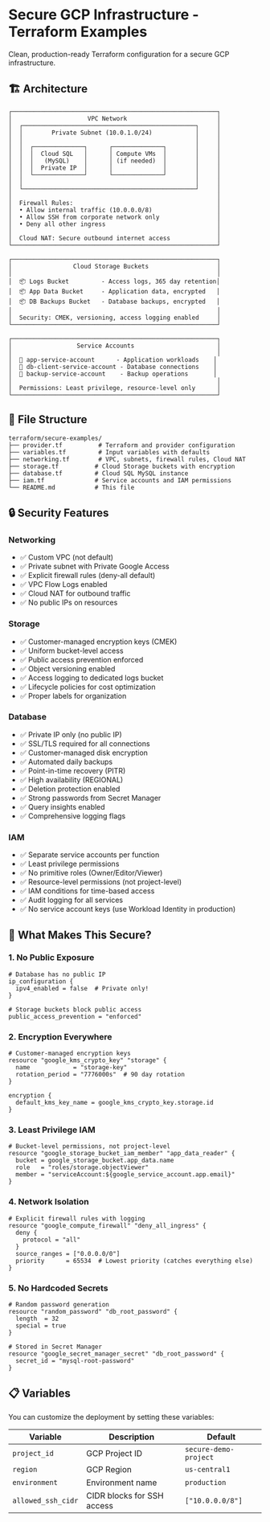 # Secure GCP Infrastructure - Terraform Examples

Clean, production-ready Terraform configuration for a secure GCP infrastructure.

## 🏗️ Architecture

```
┌─────────────────────────────────────────────────────────┐
│                     VPC Network                         │
│  ┌────────────────────────────────────────────────┐     │
│  │        Private Subnet (10.0.1.0/24)            │     │
│  │                                                │     │
│  │  ┌──────────────┐      ┌──────────────┐        │     │
│  │  │  Cloud SQL   │      │ Compute VMs  │        │     │
│  │  │   (MySQL)    │      │ (if needed)  │        │     │
│  │  │  Private IP  │      │              │        │     │
│  │  └──────────────┘      └──────────────┘        │     │
│  │                                                │     │
│  └────────────────────────────────────────────────┘     │
│                                                         │
│  Firewall Rules:                                        │
│  • Allow internal traffic (10.0.0.0/8)                  │
│  • Allow SSH from corporate network only                │
│  • Deny all other ingress                               │
│                                                         │
│  Cloud NAT: Secure outbound internet access             │
└─────────────────────────────────────────────────────────┘

┌─────────────────────────────────────────────────────────┐
│                 Cloud Storage Buckets                   │
│                                                         │
│  📦 Logs Bucket         - Access logs, 365 day retention│
│  📦 App Data Bucket     - Application data, encrypted   │
│  📦 DB Backups Bucket   - Database backups, encrypted   │
│                                                         │
│  Security: CMEK, versioning, access logging enabled     │
└─────────────────────────────────────────────────────────┘

┌─────────────────────────────────────────────────────────┐
│                  Service Accounts                       │
│                                                         │
│  👤 app-service-account      - Application workloads    │
│  👤 db-client-service-account - Database connections    │
│  👤 backup-service-account    - Backup operations       │
│                                                         │
│  Permissions: Least privilege, resource-level only      │
└─────────────────────────────────────────────────────────┘
```

## 📁 File Structure

```
terraform/secure-examples/
├── provider.tf          # Terraform and provider configuration
├── variables.tf         # Input variables with defaults
├── networking.tf        # VPC, subnets, firewall rules, Cloud NAT
├── storage.tf          # Cloud Storage buckets with encryption
├── database.tf         # Cloud SQL MySQL instance
├── iam.tf              # Service accounts and IAM permissions
└── README.md           # This file
```

## 🔒 Security Features

### Networking
- ✅ Custom VPC (not default)
- ✅ Private subnet with Private Google Access
- ✅ Explicit firewall rules (deny-all default)
- ✅ VPC Flow Logs enabled
- ✅ Cloud NAT for outbound traffic
- ✅ No public IPs on resources

### Storage
- ✅ Customer-managed encryption keys (CMEK)
- ✅ Uniform bucket-level access
- ✅ Public access prevention enforced
- ✅ Object versioning enabled
- ✅ Access logging to dedicated logs bucket
- ✅ Lifecycle policies for cost optimization
- ✅ Proper labels for organization

### Database
- ✅ Private IP only (no public IP)
- ✅ SSL/TLS required for all connections
- ✅ Customer-managed disk encryption
- ✅ Automated daily backups
- ✅ Point-in-time recovery (PITR)
- ✅ High availability (REGIONAL)
- ✅ Deletion protection enabled
- ✅ Strong passwords from Secret Manager
- ✅ Query insights enabled
- ✅ Comprehensive logging flags

### IAM
- ✅ Separate service accounts per function
- ✅ Least privilege permissions
- ✅ No primitive roles (Owner/Editor/Viewer)
- ✅ Resource-level permissions (not project-level)
- ✅ IAM conditions for time-based access
- ✅ Audit logging for all services
- ✅ No service account keys (use Workload Identity in production)

## 🎯 What Makes This Secure?

### 1. **No Public Exposure**
```hcl
# Database has no public IP
ip_configuration {
  ipv4_enabled = false  # Private only!
}

# Storage buckets block public access
public_access_prevention = "enforced"
```

### 2. **Encryption Everywhere**
```hcl
# Customer-managed encryption keys
resource "google_kms_crypto_key" "storage" {
  name            = "storage-key"
  rotation_period = "7776000s"  # 90 day rotation
}

encryption {
  default_kms_key_name = google_kms_crypto_key.storage.id
}
```

### 3. **Least Privilege IAM**
```hcl
# Bucket-level permissions, not project-level
resource "google_storage_bucket_iam_member" "app_data_reader" {
  bucket = google_storage_bucket.app_data.name
  role   = "roles/storage.objectViewer"
  member = "serviceAccount:${google_service_account.app.email}"
}
```

### 4. **Network Isolation**
```hcl
# Explicit firewall rules with logging
resource "google_compute_firewall" "deny_all_ingress" {
  deny {
    protocol = "all"
  }
  source_ranges = ["0.0.0.0/0"]
  priority      = 65534  # Lowest priority (catches everything else)
}
```

### 5. **No Hardcoded Secrets**
```hcl
# Random password generation
resource "random_password" "db_root_password" {
  length  = 32
  special = true
}

# Stored in Secret Manager
resource "google_secret_manager_secret" "db_root_password" {
  secret_id = "mysql-root-password"
}
```

## 📋 Variables

You can customize the deployment by setting these variables:

| Variable | Description | Default |
|----------|-------------|---------|
| `project_id` | GCP Project ID | `secure-demo-project` |
| `region` | GCP Region | `us-central1` |
| `environment` | Environment name | `production` |
| `allowed_ssh_cidr` | CIDR blocks for SSH access | `["10.0.0.0/8"]` |
